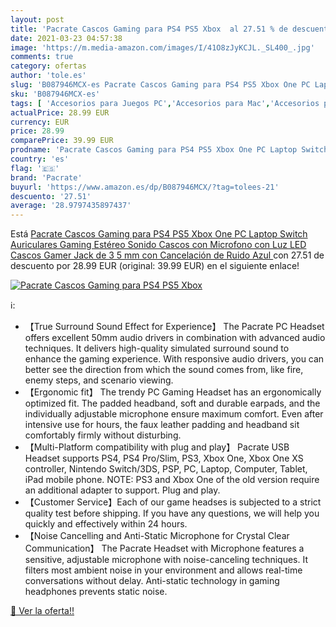 ```yaml
---
layout: post
title: 'Pacrate Cascos Gaming para PS4 PS5 Xbox  al 27.51 % de descuento'
date: 2021-03-23 04:57:38
image: 'https://m.media-amazon.com/images/I/41O8zJyKCJL._SL400_.jpg'
comments: true
category: ofertas
author: 'tole.es'
slug: 'B087946MCX-es Pacrate Cascos Gaming para PS4 PS5 Xbox One PC Laptop...'
sku: 'B087946MCX-es'
tags: [ 'Accesorios para Juegos PC','Accesorios para Mac','Accesorios para Nintendo Switch','Accesorios para PlayStation 4','Accesorios para Xbox One','Auriculares gaming con micrófono para PlayStation 4','Auriculares gaming para Mac','Auriculares gaming para Nintendo Switch','Auriculares gaming para PC','Auriculares gaming para Xbox One','Electrónica','Hardware y juegos para Nintendo Switch','Hardware y juegos para PlayStation 4','Hardware y juegos para Xbox One','Juegos y Accesorios para Mac','Juegos y Accesorios para PC','Videojuegos','pacrate','ps4','ps5','xbox', ]
actualPrice: 28.99 EUR
currency: EUR
price: 28.99
comparePrice: 39.99 EUR
prodname: 'Pacrate Cascos Gaming para PS4 PS5 Xbox One PC Laptop Switch  Auriculares Gaming Estéreo Sonido  Cascos con Microfono con Luz LED  Cascos Gamer Jack de 3 5 mm con Cancelación de Ruido  Azul '
country: 'es'
flag: '🇪🇸'
brand: 'Pacrate'
buyurl: 'https://www.amazon.es/dp/B087946MCX/?tag=tolees-21'
descuento: '27.51'
average: '28.9797435897437'
---
```


Está [Pacrate Cascos Gaming para PS4 PS5 Xbox One PC Laptop Switch  Auriculares Gaming Estéreo Sonido  Cascos con Microfono con Luz LED  Cascos Gamer Jack de 3 5 mm con Cancelación de Ruido  Azul ](https://www.amazon.es/dp/B087946MCX/?tag=tolees-21) con 27.51 de descuento por 28.99 EUR (original: 39.99 EUR) en el siguiente enlace!

[![Pacrate Cascos Gaming para PS4 PS5 Xbox ](https://m.media-amazon.com/images/I/41O8zJyKCJL._SL400_.jpg)](https://www.amazon.es/dp/B087946MCX/?tag=tolees-21)

ℹ️:

- 【True Surround Sound Effect for Experience】 The Pacrate PC Headset offers excellent 50mm audio drivers in combination with advanced audio techniques. It delivers high-quality simulated surround sound to enhance the gaming experience. With responsive audio drivers, you can better see the direction from which the sound comes from, like fire, enemy steps, and scenario viewing.
- 【Ergonomic fit】 The trendy PC Gaming Headset has an ergonomically optimized fit. The padded headband, soft and durable earpads, and the individually adjustable microphone ensure maximum comfort. Even after intensive use for hours, the faux leather padding and headband sit comfortably firmly without disturbing.
- 【Multi-Platform compatibility with plug and play】 Pacrate USB Headset supports PS4, PS4 Pro/Slim, PS3, Xbox One, Xbox One XS controller, Nintendo Switch/3DS, PSP, PC, Laptop, Computer, Tablet, iPad mobile phone. NOTE: PS3 and Xbox One of the old version require an additional adapter to support. Plug and play.
- 【Customer Service】Each of our game headses is subjected to a strict quality test before shipping. If you have any questions, we will help you quickly and effectively within 24 hours.
- 【Noise Cancelling and Anti-Static Microphone for Crystal Clear Communication】 The Pacrate Headset with Microphone features a sensitive, adjustable microphone with noise-canceling techniques. It filters most ambient noise in your environment and allows real-time conversations without delay. Anti-static technology in gaming headphones prevents static noise.

[🛒 Ver la oferta!!](https://www.amazon.es/dp/B087946MCX/?tag=tolees-21)
